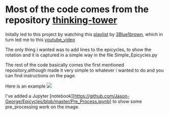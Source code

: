 # Most of the code comes from the repository [thinking-tower](https://github.com/thinking-tower/Fourier-and-Images.git)

Initally led to this project by watching this [playlist](https://www.youtube.com/watch?v=p_di4Zn4wz4&list=PLZHQObOWTQDNPOjrT6KVlfJuKtYTftqH6) 
by [3Blue1brown](https://www.youtube.com/channel/UCYO_jab_esuFRV4b17AJtAw), which in turn led me to this 
[youtube_video](https://www.youtube.com/watch?v=qS4H6PEcCCA)

The only thing i wanted was to add lines to the epicycles, to show the rotation and it is captured in a simple way in the file Simple_Epicycles.py

The rest of the code basically comes the first mentioned repository,although made it very simple to whatever i wanted to do and you can find instructions on the page.

Here is an example
![](https://github.com/Jason-George/Epicycles/blob/master/Examples_GIF/Lily.gif)

I've added a Jupyter [notebook][https://github.com/Jason-George/Epicycles/blob/master/Pre_Process.ipynb] to show some pre_processing work on the image.
